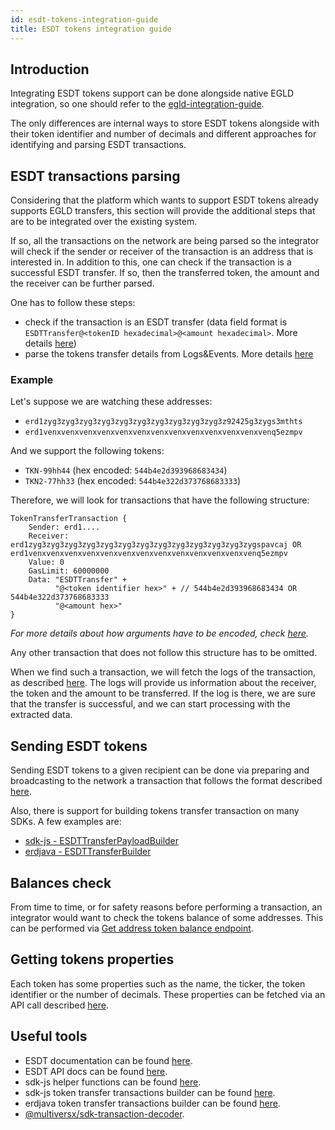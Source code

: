 ```yaml
---
id: esdt-tokens-integration-guide
title: ESDT tokens integration guide
---
```


## **Introduction**
Integrating ESDT tokens support can be done alongside native EGLD integration, so one should refer to the [egld-integration-guide](/integrators/egld-integration-guide).

The only differences are internal ways to store ESDT tokens alongside with their token identifier and number of decimals and different approaches
for identifying and parsing ESDT transactions.

## **ESDT transactions parsing**
Considering that the platform which wants to support ESDT tokens already supports EGLD transfers, this section will
provide the additional steps that are to be integrated over the existing system. 

If so, all the transactions on the network are being parsed so the integrator will check if the sender or receiver of the transaction
is an address that is interested in. 
In addition to this, one can check if the transaction is a successful ESDT transfer. If so, then the transferred token, the amount and the
receiver can be further parsed. 

One has to follow these steps:
- check if the transaction is an ESDT transfer (data field format is `ESDTTransfer@<tokenID hexadecimal>@<amount hexadecimal>`. More details [here](/developers/esdt-tokens#transfers))
- parse the tokens transfer details from Logs&Events. More details [here](/developers/esdt-tokens#parse-fungible-tokens-transfer-logs)

### Example
Let's suppose we are watching these addresses:
- `erd1zyg3zyg3zyg3zyg3zyg3zyg3zyg3zyg3zyg3zyg3z92425g3zygs3mthts`
- `erd1venxvenxvenxvenxvenxvenxvenxvenxvenxvenxvenxvenxvenq5ezmpv`

And we support the following tokens:
- `TKN-99hh44` (hex encoded: `544b4e2d393968683434`)
- `TKN2-77hh33` (hex encoded: `544b4e322d373768683333`)

Therefore, we will look for transactions that have the following structure:
```
TokenTransferTransaction {
    Sender: erd1....
    Receiver: erd1zyg3zyg3zyg3zyg3zyg3zyg3zyg3zyg3zyg3zyg3zyg3zyg3zygspavcaj OR erd1venxvenxvenxvenxvenxvenxvenxvenxvenxvenxvenxvenxvenq5ezmpv
    Value: 0 
    GasLimit: 60000000
    Data: "ESDTTransfer" +
          "@<token identifier hex>" + // 544b4e2d393968683434 OR 544b4e322d373768683333
          "@<amount hex>"
}
```
*For more details about how arguments have to be encoded, check [here](/developers/sc-calls-format).*

Any other transaction that does not follow this structure has to be omitted. 

When we find such a transaction, we will fetch the logs of the transaction, as described [here](/developers/esdt-tokens#parse-fungible-tokens-transfer-logs). 
The logs will provide us information about the receiver, the token and the amount to be transferred. If the log is there, we are sure that 
the transfer is successful, and we can start processing with the extracted data.

## **Sending ESDT tokens**
Sending ESDT tokens to a given recipient can be done via preparing and broadcasting to the network a transaction that 
follows the format described [here](/developers/esdt-tokens#transfers).

Also, there is support for building tokens transfer transaction on many SDKs. A few examples are:
- [sdk-js - ESDTTransferPayloadBuilder](https://github.com/multiversx/mx-sdk-js-core/blob/main/src/tokenTransferBuilders.ts)
- [erdjava - ESDTTransferBuilder](https://github.com/multiversx/mx-sdk-erdjava/blob/main/src/main/java/multiversx/esdt/builders/ESDTTransferBuilder.java)

## **Balances check**
From time to time, or for safety reasons before performing a transaction, an integrator would want to check the tokens balance of some
addresses. This can be performed via [Get address token balance endpoint](/developers/esdt-tokens#get-balance-for-an-address-and-an-esdt-token).

## **Getting tokens properties**
Each token has some properties such as the name, the ticker, the token identifier or the number of decimals. 
These properties can be fetched via an API call described [here](/developers/esdt-tokens#get-esdt-token-properties).

## **Useful tools**
- ESDT documentation can be found [here](/developers/esdt-tokens).
- ESDT API docs can be found [here](/developers/esdt-tokens#rest-api).
- sdk-js helper functions can be found [here](https://github.com/multiversx/mx-sdk-js-core/blob/release/v9/src/esdtHelpers.ts).
- sdk-js token transfer transactions builder can be found [here](https://github.com/multiversx/mx-sdk-js-core/blob/main/src/tokenTransferBuilders.ts).
- erdjava token transfer transactions builder can be found [here](https://github.com/multiversx/mx-sdk-erdjava/blob/main/src/main/java/multiversx/esdt/builders/ESDTNFTTransferBuilder.java).
- [@multiversx/sdk-transaction-decoder](https://www.npmjs.com/package/@multiversx/sdk-transaction-decoder).
